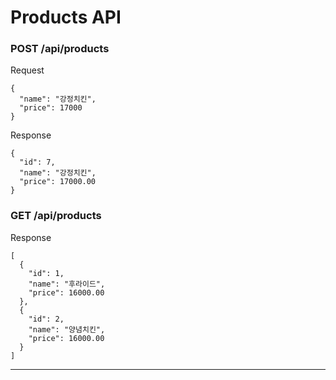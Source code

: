 Products API
===
### POST /api/products

Request
```
{
  "name": "강정치킨",
  "price": 17000
}
```

Response
```
{
  "id": 7,
  "name": "강정치킨",
  "price": 17000.00
}
```

### GET /api/products

Response
```
[
  {
    "id": 1,
    "name": "후라이드",
    "price": 16000.00
  },
  {
    "id": 2,
    "name": "양념치킨",
    "price": 16000.00
  }
]
```
---
